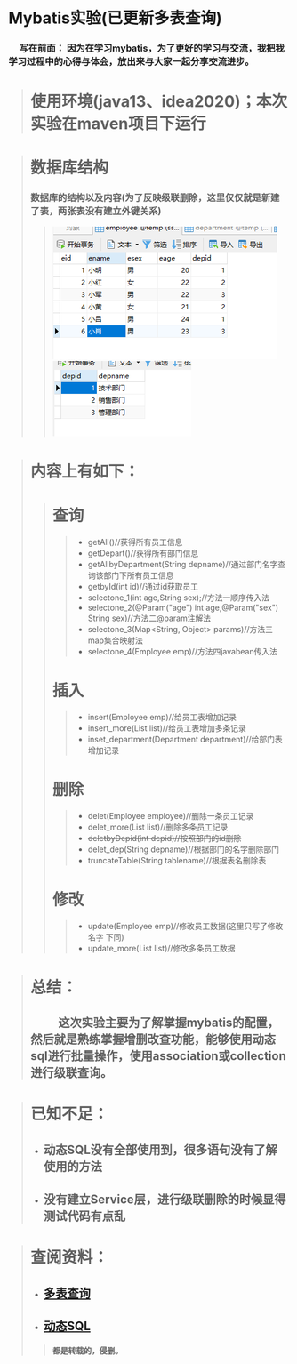 # Mybatis实验(已更新多表查询)
### &nbsp;&nbsp;&nbsp;&nbsp;&nbsp;写在前面： 因为在学习mybatis，为了更好的学习与交流，我把我学习过程中的心得与体会，放出来与大家一起分享交流进步。
># 使用环境(java13、idea2020)；本次实验在maven项目下运行
[employee]: https://github.com/Yunner-tt/mybatis/blob/master/picture/Employee.png
[department]: https://github.com/Yunner-tt/mybatis/blob/master/picture/Department.png
># 数据库结构
>### 数据库的结构以及内容(为了反映级联删除，这里仅仅就是新建了表，两张表没有建立外键关系)
>>![employee]
>>![department]

># 内容上有如下：
>># 查询
>>> * getAll()//获得所有员工信息
>>> * getDepart()//获得所有部门信息
>>> * getAllbyDepartment(String depname)//通过部门名字查询该部门下所有员工信息
>>> * getbyId(int id)//通过id获取员工
>>> * selectone_1(int age,String sex);//方法一顺序传入法
>>> * selectone_2(@Param("age") int age,@Param("sex") String sex)//方法二@param注解法
>>> * selectone_3(Map<String, Object> params)//方法三map集合映射法
>>> * selectone_4(Employee emp)//方法四javabean传入法
>># 插入
>>> * insert(Employee emp)//给员工表增加记录
>>> * insert_more(List<Employee> list)//给员工表增加多条记录
>>> * inset_department(Department department)//给部门表增加记录
>># 删除
>>> * delet(Employee employee)//删除一条员工记录
>>> * delet_more(List<Employee> list)//删除多条员工记录
>>> * ~~deletbyDepid(int depid)//按照部门的id删除~~
>>> * delet_dep(String depname)//根据部门的名字删除部门
>>> * truncateTable(String tablename)//根据表名删除表
>># 修改
>>> * update(Employee emp)//修改员工数据(这里只写了修改名字 下同)
>>> * update_more(List<Employee> list)//修改多条员工数据

># 总结：
>## &nbsp;&nbsp;&nbsp;&nbsp;&nbsp;&nbsp;&nbsp;&nbsp;&nbsp;&nbsp;这次实验主要为了解掌握mybatis的配置，然后就是熟练掌握增删改查功能，能够使用动态sql进行批量操作，使用association或collection进行级联查询。

># 已知不足：
> * ## 动态SQL没有全部使用到，很多语句没有了解使用的方法
> * ## 没有建立Service层，进行级联删除的时候显得测试代码有点乱

># 查阅资料：
> * ## [多表查询](https://blog.csdn.net/weixin_38088097/article/details/106319734)
> * ## [动态SQL](https://mybatis.org/mybatis-3/zh/dynamic-sql.html)
>> #### 都是转载的，侵删。